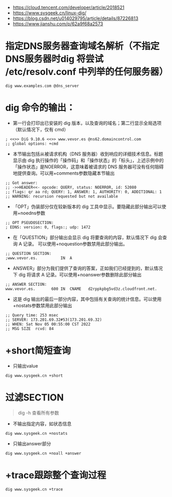 * https://cloud.tencent.com/developer/article/2018521
* https://www.sysgeek.cn/linux-dig/
* https://blog.csdn.net/u014029795/article/details/87226813
* https://www.jianshu.com/p/62a9f68a2573

# 指定DNS服务器查询域名解析（不指定DNS服务器时dig 将尝试 /etc/resolv.conf 中列举的任何服务器）
```
dig www.examples.com @dns_server
```

# dig 命令的输出：
* 第一行会打印出已安装的 dig 版本，以及查询的域名；第二行显示全局选项（默认情况下，仅有 cmd）
```
; <<>> DiG 9.10.6 <<>> www.vevor.es @ns62.domaincontrol.com
;; global options: +cmd
```
* 本节输出包括从被请求机构（DNS 服务器）收到响应的详细技术信息。标题显示由 dig 执行操作的「操作码」和「操作状态」的「标头」，上述示例中的「操作状态」是NOERROR，这意味着被请求的 DNS 服务器可没有任何阻碍地提供查询。可以用+comments参数隐藏本节输出
```
;; Got answer:
;; ->>HEADER<<- opcode: QUERY, status: NOERROR, id: 52080
;; flags: qr aa rd; QUERY: 1, ANSWER: 1, AUTHORITY: 0, ADDITIONAL: 1
;; WARNING: recursion requested but not available
```
* 「OPT」伪装部分仅在较新版本的 dig 工具中显示。要隐藏此部分输出可以使用+noedns参数
```
;; OPT PSEUDOSECTION:
; EDNS: version: 0, flags:; udp: 1472
```
* 在「QUESTION」部分输出会显示 dig 将要查询的内容，默认情况下 dig 会查询 A 记录。 可以使用+noquestion参数禁用此部分输出。
```
;; QUESTION SECTION:
;www.vevor.es.			IN	A
```
* ANSWER」部分为我们提供了查询的答案，正如我们已经提到的，默认情况下 dig 将请求 A 记录。可以使用+noanswer参数删除此部分输出
```
;; ANSWER SECTION:
www.vevor.es.		600	IN	CNAME	d2rppkpbg5vd3z.cloudfront.net.
```
* 这是 dig 输出的最后一部分内容，其中包括有关查询的统计信息。可以使用+nostats参数禁用此部分输出
```
;; Query time: 253 msec
;; SERVER: 173.201.69.32#53(173.201.69.32)
;; WHEN: Sat Nov 05 00:55:00 CST 2022
;; MSG SIZE  rcvd: 84
```

# +short简短查询
* 只输出value
```
dig www.sysgeek.cn +short
```

# 过滤SECTION
>dig -h 查看所有参数
* 不输出指定内容，如状态信息
```
dig www.sysgeek.cn +nostats
```
* 只输出answer部分
```
dig www.sysgeek.cn +noall +answer
```

# +trace跟踪整个查询过程
```
dig www.sysgeek.cn +trace
```